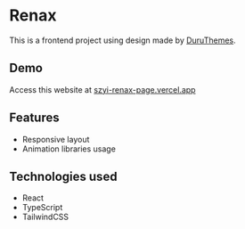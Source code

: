 # Renax

This is a frontend project using design made by [DuruThemes](https://duruthemes.com/).

## Demo
Access this website at [szyi-renax-page.vercel.app](https://szyi-renax-page.vercel.app/)

## Features
- Responsive layout
- Animation libraries usage

## Technologies used
- React
- TypeScript
- TailwindCSS
